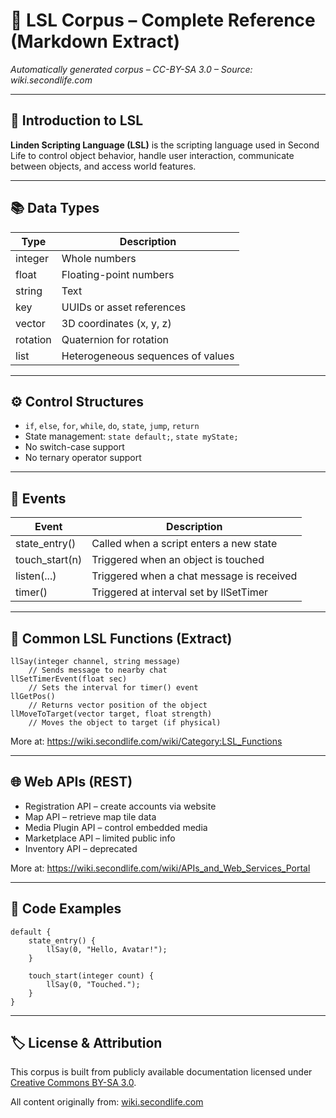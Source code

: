
# 📘 LSL Corpus – Complete Reference (Markdown Extract)
_Automatically generated corpus – CC-BY-SA 3.0 – Source: wiki.secondlife.com_

---

## 📌 Introduction to LSL

**Linden Scripting Language (LSL)** is the scripting language used in Second Life to control object behavior, handle user interaction, communicate between objects, and access world features.

---

## 📚 Data Types

| Type    | Description                        |
|---------|------------------------------------|
| integer | Whole numbers                      |
| float   | Floating-point numbers             |
| string  | Text                               |
| key     | UUIDs or asset references          |
| vector  | 3D coordinates (x, y, z)           |
| rotation| Quaternion for rotation            |
| list    | Heterogeneous sequences of values  |

---

## ⚙️ Control Structures

- `if`, `else`, `for`, `while`, `do`, `state`, `jump`, `return`
- State management: `state default;`, `state myState;`
- No switch-case support
- No ternary operator support

---

## 🚦 Events

| Event            | Description                                |
|------------------|--------------------------------------------|
| state_entry()    | Called when a script enters a new state    |
| touch_start(n)   | Triggered when an object is touched        |
| listen(...)      | Triggered when a chat message is received  |
| timer()          | Triggered at interval set by llSetTimer    |

---

## 🔧 Common LSL Functions (Extract)

```lsl
llSay(integer channel, string message)
    // Sends message to nearby chat
llSetTimerEvent(float sec)
    // Sets the interval for timer() event
llGetPos()
    // Returns vector position of the object
llMoveToTarget(vector target, float strength)
    // Moves the object to target (if physical)
```

More at: https://wiki.secondlife.com/wiki/Category:LSL_Functions

---

## 🌐 Web APIs (REST)

- Registration API – create accounts via website
- Map API – retrieve map tile data
- Media Plugin API – control embedded media
- Marketplace API – limited public info
- Inventory API – deprecated

More at: https://wiki.secondlife.com/wiki/APIs_and_Web_Services_Portal

---

## 🧪 Code Examples

```lsl
default {
    state_entry() {
        llSay(0, "Hello, Avatar!");
    }

    touch_start(integer count) {
        llSay(0, "Touched.");
    }
}
```

---

## 🏷 License & Attribution

This corpus is built from publicly available documentation licensed under [Creative Commons BY-SA 3.0](https://creativecommons.org/licenses/by-sa/3.0/).

All content originally from: [wiki.secondlife.com](https://wiki.secondlife.com)
